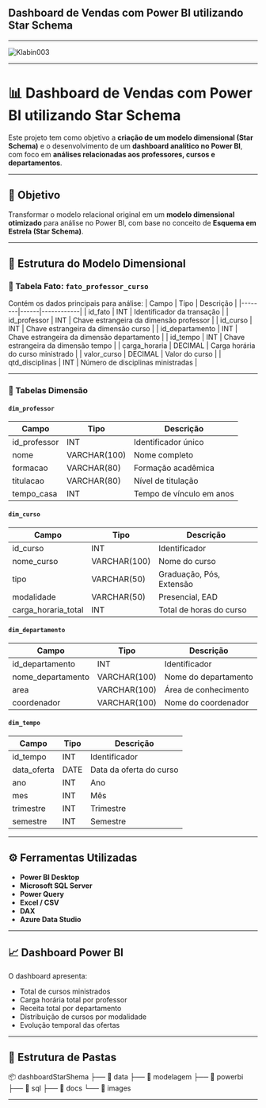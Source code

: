 ## Dashboard de Vendas com Power BI utilizando Star Schema


---

![Klabin003](https://github.com/user-attachments/assets/f3b7de26-5d6b-4247-aa9b-59a143e3988e)


---

# 📊 Dashboard de Vendas com Power BI utilizando Star Schema

Este projeto tem como objetivo a **criação de um modelo dimensional (Star Schema)** e o desenvolvimento de um **dashboard analítico no Power BI**, com foco em **análises relacionadas aos professores, cursos e departamentos**.

---

## 🎯 Objetivo
Transformar o modelo relacional original em um **modelo dimensional otimizado** para análise no Power BI, com base no conceito de **Esquema em Estrela (Star Schema)**.

---

## 🧩 Estrutura do Modelo Dimensional

### 🧱 Tabela Fato: `fato_professor_curso`
Contém os dados principais para análise:
| Campo | Tipo | Descrição |
|--------|------|------------|
| id_fato | INT | Identificador da transação |
| id_professor | INT | Chave estrangeira da dimensão professor |
| id_curso | INT | Chave estrangeira da dimensão curso |
| id_departamento | INT | Chave estrangeira da dimensão departamento |
| id_tempo | INT | Chave estrangeira da dimensão tempo |
| carga_horaria | DECIMAL | Carga horária do curso ministrado |
| valor_curso | DECIMAL | Valor do curso |
| qtd_disciplinas | INT | Número de disciplinas ministradas |

---

### 🧩 Tabelas Dimensão

#### `dim_professor`
| Campo | Tipo | Descrição |
|--------|------|------------|
| id_professor | INT | Identificador único |
| nome | VARCHAR(100) | Nome completo |
| formacao | VARCHAR(80) | Formação acadêmica |
| titulacao | VARCHAR(80) | Nível de titulação |
| tempo_casa | INT | Tempo de vínculo em anos |

#### `dim_curso`
| Campo | Tipo | Descrição |
|--------|------|------------|
| id_curso | INT | Identificador |
| nome_curso | VARCHAR(100) | Nome do curso |
| tipo | VARCHAR(50) | Graduação, Pós, Extensão |
| modalidade | VARCHAR(50) | Presencial, EAD |
| carga_horaria_total | INT | Total de horas do curso |

#### `dim_departamento`
| Campo | Tipo | Descrição |
|--------|------|------------|
| id_departamento | INT | Identificador |
| nome_departamento | VARCHAR(100) | Nome do departamento |
| area | VARCHAR(100) | Área de conhecimento |
| coordenador | VARCHAR(100) | Nome do coordenador |

#### `dim_tempo`
| Campo | Tipo | Descrição |
|--------|------|------------|
| id_tempo | INT | Identificador |
| data_oferta | DATE | Data da oferta do curso |
| ano | INT | Ano |
| mes | INT | Mês |
| trimestre | INT | Trimestre |
| semestre | INT | Semestre |

---

## ⚙️ Ferramentas Utilizadas
- **Power BI Desktop**
- **Microsoft SQL Server**
- **Power Query**
- **Excel / CSV**
- **DAX**
- **Azure Data Studio**

---

## 📈 Dashboard Power BI
O dashboard apresenta:
- Total de cursos ministrados
- Carga horária total por professor
- Receita total por departamento
- Distribuição de cursos por modalidade
- Evolução temporal das ofertas

---

## 🔗 Estrutura de Pastas 



📦 dashboardStarShema ├── 📁 data ├── 📁 modelagem ├── 📁 powerbi ├── 📁 sql ├── 📁 docs └── 📁 images 


---


